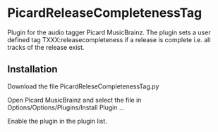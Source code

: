 # PicardReleaseCompletenessTag
Plugin for the audio tagger Picard MusicBrainz. The plugin sets a user defined tag TXXX:releasecompleteness if a release is complete i.e.  all tracks of the release exist.


## Installation
Download the file PicardReleseCompletenessTag.py

Open Picard MusicBrainz and select the file in Options/Options/Plugins/Install Plugin ...

Enable the plugin in the plugin list.
